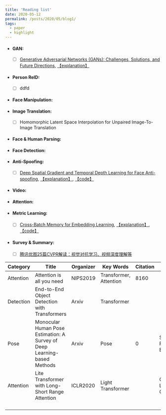 ```yaml
---
title: 'Reading list'
date: 2020-05-12
permalink: /posts/2020/05/blog1/
tags:
  - paper
  - highlight
---
```


- #### GAN:
  * [ ] [Generative Adversarial Networks (GANs): Challenges, Solutions, and Future Directions](https://arxiv.org/abs/2005.00065), [【explanation】](https://mp.weixin.qq.com/s?__biz=MzU2OTA0NzE2NA==&mid=2247526372&idx=1&sn=c11f4492a6fc1e95d1be9f224f69ae77&chksm=fc8686f7cbf10fe1e40531e78691e24f9f806643da9a72091726a6c3e2d70a713a2a78b7fecf&scene=126&sessionid=1589450932&key=2eb1332298f9996ef215f50f184f545e77208ad5ac62f90af2b17631f6094f11a885e5f58e0fafb422d994d964d3a7ef1aadf1fd6a6349bca2a2cabe3260ee367499348506a4724500df06a9449781e1&ascene=1&uin=MjYxMTY2MjY0MA%3D%3D&devicetype=Windows+10&version=62080079&lang=zh_CN&exportkey=AdLufpj1dc659%2FOULRj%2Blyc%3D&pass_ticket=2He1Rs12n%2BNmHV5aQGBEjDeCPAeFCBGifr74uptDw0ucxE2Pv9rh5k1XvRyWCebu)

- #### Person ReID:
  * [ ] ddfd
- #### Face Manipulation:
- #### Image Translation:
  * [ ] Homomorphic Latent Space Interpolation for Unpaired Image-To-Image Translation
- #### Face & Human Parsing:
- #### Face Detection:
- #### Anti-Spoofing:
  * [ ] [Deep Spatial Gradient and Temporal Depth Learning for Face Anti-spoofing](https://arxiv.org/pdf/2003.08061.pdf), [【explanation】](https://mp.weixin.qq.com/s?__biz=MzIwMTE1NjQxMQ==&mid=2247508862&idx=3&sn=cdf7856fda148882bdabdc6bdbb44385&chksm=96f0d12aa187583c05cd70a1b383e3b593cf1181f0181d8f82229ac6b654a23c5376433c2f7b&mpshare=1&scene=1&srcid=0514XNiGrCQlUYmaURxhyblJ&sharer_sharetime=1589452289296&sharer_shareid=c69c9a4255c32bdac8d66c388b9626a6&key=e695c47fd68ea1f3c4a89f088ab0e8dd45b78df26c6a25aa269d7957ad212be21de410d59756fa075639854e9880ac04df04ef5af8a1d019e58fc872ab7043f503b01504be46bb75270429a922fb2765&ascene=1&uin=MjYxMTY2MjY0MA%3D%3D&devicetype=Windows+10&version=62080079&lang=zh_CN&exportkey=AVminv2BvJj7U%2B2eIN9IbOU%3D&pass_ticket=2He1Rs12n%2BNmHV5aQGBEjDeCPAeFCBGifr74uptDw0ucxE2Pv9rh5k1XvRyWCebu), [【code】](https://github.com/clks-wzz/FAS-SGTD)
  

- #### Video:
- #### Attention:

- #### Metric Learning:
  * [ ] [Cross-Batch Memory for Embedding Learning](https://arxiv.org/pdf/1912.06798.pdf), [【explanation】](https://mp.weixin.qq.com/s?__biz=MzI5MDUyMDIxNA==&mid=2247494802&idx=2&sn=e2902fb60b07cd9cd4bbb8a6435cf95d&chksm=ec1c016bdb6b887d2332afcf5b14b2bc792ef1d72d08ebd810c239c33b756b513691e1d82a1a&scene=21#wechat_redirect), [【code】](https://github.com/bnu-wangxun/Deep_Metric)


- #### Survey & Summary:
  * [ ] [腾讯优图25篇CVPR解读：视觉对抗学习、视频深度理解等](https://mp.weixin.qq.com/s?subscene=23&__biz=MzI3MTA0MTk1MA==&mid=2652040142&idx=3&sn=8909dfc811773cee9fdc4f2bd3492e35&chksm=f1219f3fc6561629ddd1b220fa555e2fc9e67cf7b96e178e1488432b91faa8389872a4532f28&scene=7&key=2eb1332298f9996ee297bc49c5cefcca2844a69a8ce8916c2db425a2d7f717c27d5d8eec9a44273330301170147bc787bb35e7b9499ae1fbfff7cac823e70d6fc1ec6580f2efbf77e75a2478692e3afd&ascene=0&uin=MjYxMTY2MjY0MA%3D%3D&devicetype=Windows+10&version=62080079&lang=zh_CN&exportkey=AYfBDPIBMO80Urt1%2FoNbFU4%3D&pass_ticket=x%2FQ6NDGzP1EZFeqdcA5%2Fm0ivEhCbTpuN2v71x%2BpyFXCp%2BfRVactvXT2D0oLfj5wa)

| Category  | Title                                                                     | Organizer | Key Words              | Citation | Abs                       | Misc | Done? |
|-----------|---------------------------------------------------------------------------|-----------|------------------------|----------|---------------------------|------|-------|
| Attention | Attention is all you need                                                 | NIPS2019  | Transformer, Attention | 8160     |                           |      |       |
| Detection | End\-to\-End Object Detection with Transformers                           | Arxiv     | Transformer            |          |                           |      |       |
| Pose      | Monocular Human Pose Estimation: A Survey of Deep Learning\-based Methods | Arxiv     | Pose                   | 0        | Survey of Pose Estimation |      | √     |
| Attention | Lite Transformer with Long\-Short Range Attention                         | ICLR2020  | Light Transformer      |          | Global \+ Local Context   |      | √     |
|           |                                                                           |           |                        |          |                           |      |       |
|           |                                                                           |           |                        |          |                           |      |       |
|           |                                                                           |           |                        |          |                           |      |       |
|           |                                                                           |           |                        |          |                           |      |       |
